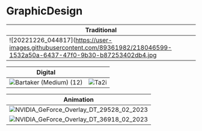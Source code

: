 # GraphicDesign
|Traditional|
|-----|
|![20221226_044817](https://user-images.githubusercontent.com/89361982/218046599-1532a50a-6437-47f0-9b30-b87253402db4.jpg|


|Digital||
|---------|-------|
|![Bartaker (Medium) (12)](https://user-images.githubusercontent.com/89361982/218046912-5c41773d-a2f4-47aa-997c-f5476c8cd943.png)|![Ta2i](https://user-images.githubusercontent.com/89361982/218046954-24847208-4bcc-49ab-a1ec-c2069010dca2.png)|


|Animation|
|---------|
|![NVIDIA_GeForce_Overlay_DT_29528_02_2023](https://user-images.githubusercontent.com/89361982/218047247-de40c2d4-0dc2-4bbb-a999-4ba8bb2aba10.gif)|
|![NVIDIA_GeForce_Overlay_DT_36918_02_2023](https://user-images.githubusercontent.com/89361982/218047276-47fe966c-9a90-47d7-9f69-5a388e097a7c.gif)|

